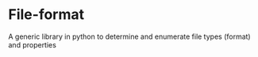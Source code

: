 # File-format
A generic library in python to determine and enumerate file types (format) and properties
